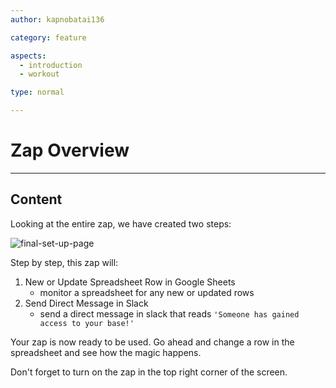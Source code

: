 ```yaml
---
author: kapnobatai136

category: feature

aspects:
  - introduction
  - workout

type: normal

---
```


# Zap Overview

---
## Content

Looking at the entire zap, we have created two steps:

![final-set-up-page](https://img.enkipro.com/dd6ded782ca71a080338c67e893cf0c4.png)

Step by step, this zap will:
1. New or Update Spreadsheet Row in Google Sheets
    - monitor a spreadsheet for any new or updated rows
2. Send Direct Message in Slack
    - send a direct message in slack that reads `'Someone has gained access to your base!'`

Your zap is now ready to be used. Go ahead and change a row in the spreadsheet and see how the magic happens.

Don't forget to turn on the zap in the top right corner of the screen.
